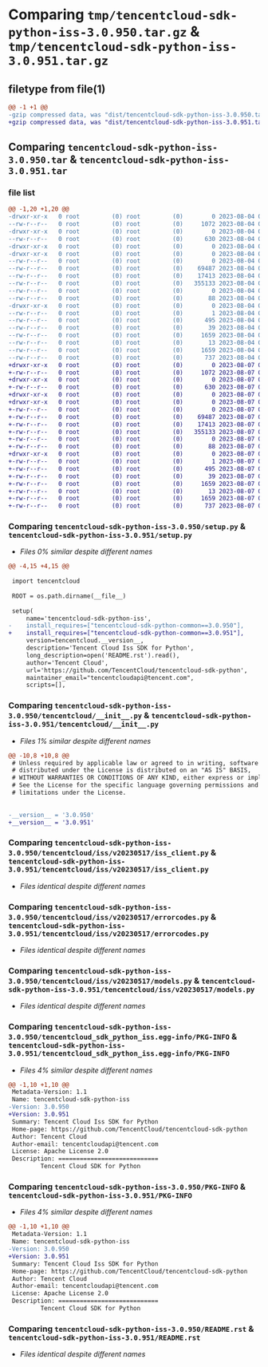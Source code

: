 # Comparing `tmp/tencentcloud-sdk-python-iss-3.0.950.tar.gz` & `tmp/tencentcloud-sdk-python-iss-3.0.951.tar.gz`

## filetype from file(1)

```diff
@@ -1 +1 @@
-gzip compressed data, was "dist/tencentcloud-sdk-python-iss-3.0.950.tar", last modified: Fri Aug  4 00:29:25 2023, max compression
+gzip compressed data, was "dist/tencentcloud-sdk-python-iss-3.0.951.tar", last modified: Mon Aug  7 00:29:09 2023, max compression
```

## Comparing `tencentcloud-sdk-python-iss-3.0.950.tar` & `tencentcloud-sdk-python-iss-3.0.951.tar`

### file list

```diff
@@ -1,20 +1,20 @@
-drwxr-xr-x   0 root         (0) root         (0)        0 2023-08-04 00:29:25.000000 tencentcloud-sdk-python-iss-3.0.950/
--rw-r--r--   0 root         (0) root         (0)     1072 2023-08-04 00:29:25.000000 tencentcloud-sdk-python-iss-3.0.950/setup.py
-drwxr-xr-x   0 root         (0) root         (0)        0 2023-08-04 00:29:25.000000 tencentcloud-sdk-python-iss-3.0.950/tencentcloud/
--rw-r--r--   0 root         (0) root         (0)      630 2023-08-04 00:29:25.000000 tencentcloud-sdk-python-iss-3.0.950/tencentcloud/__init__.py
-drwxr-xr-x   0 root         (0) root         (0)        0 2023-08-04 00:29:25.000000 tencentcloud-sdk-python-iss-3.0.950/tencentcloud/iss/
-drwxr-xr-x   0 root         (0) root         (0)        0 2023-08-04 00:29:25.000000 tencentcloud-sdk-python-iss-3.0.950/tencentcloud/iss/v20230517/
--rw-r--r--   0 root         (0) root         (0)        0 2023-08-04 00:29:25.000000 tencentcloud-sdk-python-iss-3.0.950/tencentcloud/iss/v20230517/__init__.py
--rw-r--r--   0 root         (0) root         (0)    69487 2023-08-04 00:29:25.000000 tencentcloud-sdk-python-iss-3.0.950/tencentcloud/iss/v20230517/iss_client.py
--rw-r--r--   0 root         (0) root         (0)    17413 2023-08-04 00:29:25.000000 tencentcloud-sdk-python-iss-3.0.950/tencentcloud/iss/v20230517/errorcodes.py
--rw-r--r--   0 root         (0) root         (0)   355133 2023-08-04 00:29:25.000000 tencentcloud-sdk-python-iss-3.0.950/tencentcloud/iss/v20230517/models.py
--rw-r--r--   0 root         (0) root         (0)        0 2023-08-04 00:29:25.000000 tencentcloud-sdk-python-iss-3.0.950/tencentcloud/iss/__init__.py
--rw-r--r--   0 root         (0) root         (0)       88 2023-08-04 00:29:25.000000 tencentcloud-sdk-python-iss-3.0.950/setup.cfg
-drwxr-xr-x   0 root         (0) root         (0)        0 2023-08-04 00:29:25.000000 tencentcloud-sdk-python-iss-3.0.950/tencentcloud_sdk_python_iss.egg-info/
--rw-r--r--   0 root         (0) root         (0)        1 2023-08-04 00:29:25.000000 tencentcloud-sdk-python-iss-3.0.950/tencentcloud_sdk_python_iss.egg-info/dependency_links.txt
--rw-r--r--   0 root         (0) root         (0)      495 2023-08-04 00:29:25.000000 tencentcloud-sdk-python-iss-3.0.950/tencentcloud_sdk_python_iss.egg-info/SOURCES.txt
--rw-r--r--   0 root         (0) root         (0)       39 2023-08-04 00:29:25.000000 tencentcloud-sdk-python-iss-3.0.950/tencentcloud_sdk_python_iss.egg-info/requires.txt
--rw-r--r--   0 root         (0) root         (0)     1659 2023-08-04 00:29:25.000000 tencentcloud-sdk-python-iss-3.0.950/tencentcloud_sdk_python_iss.egg-info/PKG-INFO
--rw-r--r--   0 root         (0) root         (0)       13 2023-08-04 00:29:25.000000 tencentcloud-sdk-python-iss-3.0.950/tencentcloud_sdk_python_iss.egg-info/top_level.txt
--rw-r--r--   0 root         (0) root         (0)     1659 2023-08-04 00:29:25.000000 tencentcloud-sdk-python-iss-3.0.950/PKG-INFO
--rw-r--r--   0 root         (0) root         (0)      737 2023-08-04 00:29:25.000000 tencentcloud-sdk-python-iss-3.0.950/README.rst
+drwxr-xr-x   0 root         (0) root         (0)        0 2023-08-07 00:29:09.000000 tencentcloud-sdk-python-iss-3.0.951/
+-rw-r--r--   0 root         (0) root         (0)     1072 2023-08-07 00:29:09.000000 tencentcloud-sdk-python-iss-3.0.951/setup.py
+drwxr-xr-x   0 root         (0) root         (0)        0 2023-08-07 00:29:09.000000 tencentcloud-sdk-python-iss-3.0.951/tencentcloud/
+-rw-r--r--   0 root         (0) root         (0)      630 2023-08-07 00:29:09.000000 tencentcloud-sdk-python-iss-3.0.951/tencentcloud/__init__.py
+drwxr-xr-x   0 root         (0) root         (0)        0 2023-08-07 00:29:09.000000 tencentcloud-sdk-python-iss-3.0.951/tencentcloud/iss/
+drwxr-xr-x   0 root         (0) root         (0)        0 2023-08-07 00:29:09.000000 tencentcloud-sdk-python-iss-3.0.951/tencentcloud/iss/v20230517/
+-rw-r--r--   0 root         (0) root         (0)        0 2023-08-07 00:29:09.000000 tencentcloud-sdk-python-iss-3.0.951/tencentcloud/iss/v20230517/__init__.py
+-rw-r--r--   0 root         (0) root         (0)    69487 2023-08-07 00:29:09.000000 tencentcloud-sdk-python-iss-3.0.951/tencentcloud/iss/v20230517/iss_client.py
+-rw-r--r--   0 root         (0) root         (0)    17413 2023-08-07 00:29:09.000000 tencentcloud-sdk-python-iss-3.0.951/tencentcloud/iss/v20230517/errorcodes.py
+-rw-r--r--   0 root         (0) root         (0)   355133 2023-08-07 00:29:09.000000 tencentcloud-sdk-python-iss-3.0.951/tencentcloud/iss/v20230517/models.py
+-rw-r--r--   0 root         (0) root         (0)        0 2023-08-07 00:29:09.000000 tencentcloud-sdk-python-iss-3.0.951/tencentcloud/iss/__init__.py
+-rw-r--r--   0 root         (0) root         (0)       88 2023-08-07 00:29:09.000000 tencentcloud-sdk-python-iss-3.0.951/setup.cfg
+drwxr-xr-x   0 root         (0) root         (0)        0 2023-08-07 00:29:09.000000 tencentcloud-sdk-python-iss-3.0.951/tencentcloud_sdk_python_iss.egg-info/
+-rw-r--r--   0 root         (0) root         (0)        1 2023-08-07 00:29:09.000000 tencentcloud-sdk-python-iss-3.0.951/tencentcloud_sdk_python_iss.egg-info/dependency_links.txt
+-rw-r--r--   0 root         (0) root         (0)      495 2023-08-07 00:29:09.000000 tencentcloud-sdk-python-iss-3.0.951/tencentcloud_sdk_python_iss.egg-info/SOURCES.txt
+-rw-r--r--   0 root         (0) root         (0)       39 2023-08-07 00:29:09.000000 tencentcloud-sdk-python-iss-3.0.951/tencentcloud_sdk_python_iss.egg-info/requires.txt
+-rw-r--r--   0 root         (0) root         (0)     1659 2023-08-07 00:29:09.000000 tencentcloud-sdk-python-iss-3.0.951/tencentcloud_sdk_python_iss.egg-info/PKG-INFO
+-rw-r--r--   0 root         (0) root         (0)       13 2023-08-07 00:29:09.000000 tencentcloud-sdk-python-iss-3.0.951/tencentcloud_sdk_python_iss.egg-info/top_level.txt
+-rw-r--r--   0 root         (0) root         (0)     1659 2023-08-07 00:29:09.000000 tencentcloud-sdk-python-iss-3.0.951/PKG-INFO
+-rw-r--r--   0 root         (0) root         (0)      737 2023-08-07 00:29:09.000000 tencentcloud-sdk-python-iss-3.0.951/README.rst
```

### Comparing `tencentcloud-sdk-python-iss-3.0.950/setup.py` & `tencentcloud-sdk-python-iss-3.0.951/setup.py`

 * *Files 0% similar despite different names*

```diff
@@ -4,15 +4,15 @@
 
 import tencentcloud
 
 ROOT = os.path.dirname(__file__)
 
 setup(
     name='tencentcloud-sdk-python-iss',
-    install_requires=["tencentcloud-sdk-python-common==3.0.950"],
+    install_requires=["tencentcloud-sdk-python-common==3.0.951"],
     version=tencentcloud.__version__,
     description='Tencent Cloud Iss SDK for Python',
     long_description=open('README.rst').read(),
     author='Tencent Cloud',
     url='https://github.com/TencentCloud/tencentcloud-sdk-python',
     maintainer_email="tencentcloudapi@tencent.com",
     scripts=[],
```

### Comparing `tencentcloud-sdk-python-iss-3.0.950/tencentcloud/__init__.py` & `tencentcloud-sdk-python-iss-3.0.951/tencentcloud/__init__.py`

 * *Files 1% similar despite different names*

```diff
@@ -10,8 +10,8 @@
 # Unless required by applicable law or agreed to in writing, software
 # distributed under the License is distributed on an "AS IS" BASIS,
 # WITHOUT WARRANTIES OR CONDITIONS OF ANY KIND, either express or implied.
 # See the License for the specific language governing permissions and
 # limitations under the License.
 
 
-__version__ = '3.0.950'
+__version__ = '3.0.951'
```

### Comparing `tencentcloud-sdk-python-iss-3.0.950/tencentcloud/iss/v20230517/iss_client.py` & `tencentcloud-sdk-python-iss-3.0.951/tencentcloud/iss/v20230517/iss_client.py`

 * *Files identical despite different names*

### Comparing `tencentcloud-sdk-python-iss-3.0.950/tencentcloud/iss/v20230517/errorcodes.py` & `tencentcloud-sdk-python-iss-3.0.951/tencentcloud/iss/v20230517/errorcodes.py`

 * *Files identical despite different names*

### Comparing `tencentcloud-sdk-python-iss-3.0.950/tencentcloud/iss/v20230517/models.py` & `tencentcloud-sdk-python-iss-3.0.951/tencentcloud/iss/v20230517/models.py`

 * *Files identical despite different names*

### Comparing `tencentcloud-sdk-python-iss-3.0.950/tencentcloud_sdk_python_iss.egg-info/PKG-INFO` & `tencentcloud-sdk-python-iss-3.0.951/tencentcloud_sdk_python_iss.egg-info/PKG-INFO`

 * *Files 4% similar despite different names*

```diff
@@ -1,10 +1,10 @@
 Metadata-Version: 1.1
 Name: tencentcloud-sdk-python-iss
-Version: 3.0.950
+Version: 3.0.951
 Summary: Tencent Cloud Iss SDK for Python
 Home-page: https://github.com/TencentCloud/tencentcloud-sdk-python
 Author: Tencent Cloud
 Author-email: tencentcloudapi@tencent.com
 License: Apache License 2.0
 Description: ============================
         Tencent Cloud SDK for Python
```

### Comparing `tencentcloud-sdk-python-iss-3.0.950/PKG-INFO` & `tencentcloud-sdk-python-iss-3.0.951/PKG-INFO`

 * *Files 4% similar despite different names*

```diff
@@ -1,10 +1,10 @@
 Metadata-Version: 1.1
 Name: tencentcloud-sdk-python-iss
-Version: 3.0.950
+Version: 3.0.951
 Summary: Tencent Cloud Iss SDK for Python
 Home-page: https://github.com/TencentCloud/tencentcloud-sdk-python
 Author: Tencent Cloud
 Author-email: tencentcloudapi@tencent.com
 License: Apache License 2.0
 Description: ============================
         Tencent Cloud SDK for Python
```

### Comparing `tencentcloud-sdk-python-iss-3.0.950/README.rst` & `tencentcloud-sdk-python-iss-3.0.951/README.rst`

 * *Files identical despite different names*

